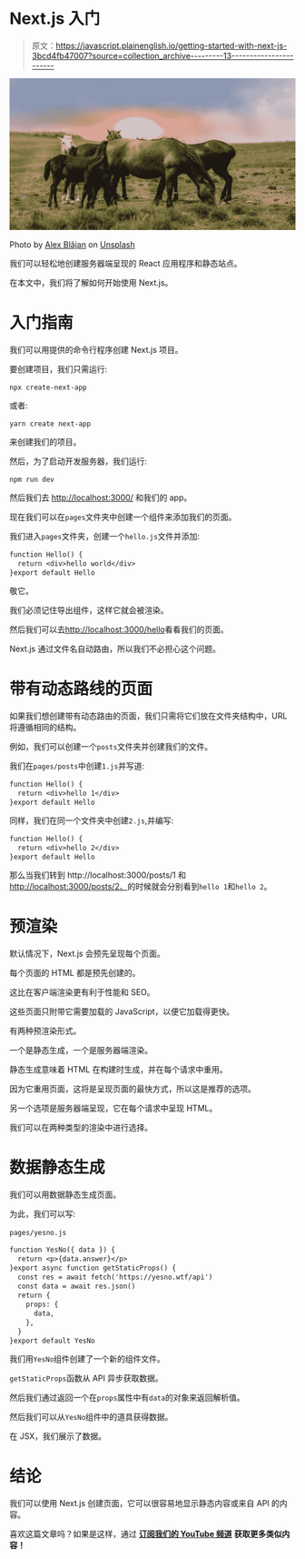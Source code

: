 # Next.js 入门

> 原文：<https://javascript.plainenglish.io/getting-started-with-next-js-3bcd4fb47007?source=collection_archive---------13----------------------->

![](img/6e6a452b7461e80c78ab7c9020c00267.png)

Photo by [Alex Blăjan](https://unsplash.com/@alexb?utm_source=medium&utm_medium=referral) on [Unsplash](https://unsplash.com?utm_source=medium&utm_medium=referral)

我们可以轻松地创建服务器端呈现的 React 应用程序和静态站点。

在本文中，我们将了解如何开始使用 Next.js。

# 入门指南

我们可以用提供的命令行程序创建 Next.js 项目。

要创建项目，我们只需运行:

```
npx create-next-app
```

或者:

```
yarn create next-app
```

来创建我们的项目。

然后，为了启动开发服务器，我们运行:

```
npm run dev
```

然后我们去 [http://localhost:3000/](http://localhost:3000/) 和我们的 app。

现在我们可以在`pages`文件夹中创建一个组件来添加我们的页面。

我们进入`pages`文件夹，创建一个`hello.js`文件并添加:

```
function Hello() {
  return <div>hello world</div>
}export default Hello
```

敬它。

我们必须记住导出组件，这样它就会被渲染。

然后我们可以去[http://localhost:3000/hello](http://localhost:3000/hello)看看我们的页面。

Next.js 通过文件名自动路由，所以我们不必担心这个问题。

# 带有动态路线的页面

如果我们想创建带有动态路由的页面，我们只需将它们放在文件夹结构中，URL 将遵循相同的结构。

例如，我们可以创建一个`posts`文件夹并创建我们的文件。

我们在`pages/posts`中创建`1.js`并写道:

```
function Hello() {
  return <div>hello 1</div>
}export default Hello
```

同样，我们在同一个文件夹中创建`2.js`,并编写:

```
function Hello() {
  return <div>hello 2</div>
}export default Hello
```

那么当我们转到 http://localhost:3000/posts/1 和[http://localhost:3000/posts/2、](http://localhost:3000/posts/2,)的时候就会分别看到`hello 1`和`hello 2`。

# 预渲染

默认情况下，Next.js 会预先呈现每个页面。

每个页面的 HTML 都是预先创建的。

这比在客户端渲染更有利于性能和 SEO。

这些页面只附带它需要加载的 JavaScript，以便它加载得更快。

有两种预渲染形式。

一个是静态生成，一个是服务器端渲染。

静态生成意味着 HTML 在构建时生成，并在每个请求中重用。

因为它重用页面，这将是呈现页面的最快方式，所以这是推荐的选项。

另一个选项是服务器端呈现，它在每个请求中呈现 HTML。

我们可以在两种类型的渲染中进行选择。

# 数据静态生成

我们可以用数据静态生成页面。

为此，我们可以写:

`pages/yesno.js`

```
function YesNo({ data }) {
  return <p>{data.answer}</p>
}export async function getStaticProps() {
  const res = await fetch('https://yesno.wtf/api')
  const data = await res.json()
  return {
    props: {
      data,
    },
  }
}export default YesNo
```

我们用`YesNo`组件创建了一个新的组件文件。

`getStaticProps`函数从 API 异步获取数据。

然后我们通过返回一个在`props`属性中有`data`的对象来返回解析值。

然后我们可以从`YesNo`组件中的道具获得数据。

在 JSX，我们展示了数据。

# 结论

我们可以使用 Next.js 创建页面，它可以很容易地显示静态内容或来自 API 的内容。

喜欢这篇文章吗？如果是这样，通过 [**订阅我们的 YouTube 频道**](https://www.youtube.com/channel/UCtipWUghju290NWcn8jhyAw?sub_confirmation=true) **获取更多类似内容！**